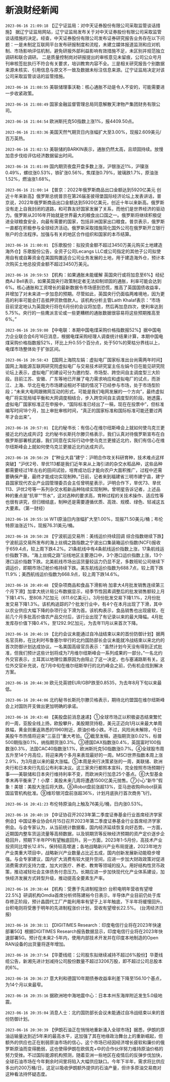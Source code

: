 # 新浪财经新闻
`2023-06-16 21:09:18` 【辽宁证监局：对中天证券股份有限公司采取监管谈话措施】 据辽宁证监局网站，辽宁证监局发布关于对中天证券股份有限公司采取监管谈话措施的决定。经查，中天证券股份有限公司发布证券研究报告业务存在以下问题：一是未制定互联网平台发布研报制度和流程，未建立媒体报道监测和应对机制、市场影响评估机制，避免研报外部利益影响有效措施不足，未区别并规范独立调研和联合调研。 二是质量控制岗对研报提出的审核意见未留痕，公司公众号月刊审核签批执行不符合有关要求，培训教育内容不全。三是相关研究报告个别数据来源未核实、引用信息与原文不一致及数据未标注信息来源。辽宁证监局决定对该公司采取监管谈话的监管措施。

`2023-06-16 21:08:55` 美联储理事沃勒：核心通胀不动是令人不安的，可能需要进一步收紧政策。

`2023-06-16 21:08:49` 国家金融监督管理总局同意解散天津物产集团财务有限公司。

`2023-06-16 21:04:54` 欧洲斯托克50指数上涨1%，报4409.50点。

`2023-06-16 21:03:36` 美国天然气期货日内涨幅扩大至3.00%，现报2.609美元/百万英热。

`2023-06-16 21:02:53` 美联储的BARKIN表示，通胀仍然太高，且顽固持续。放慢加息步伐给评估经济数据留出时间。

`2023-06-16 21:01:09` 国内期货夜盘开盘多数上涨，沪银涨近1%，沪镍涨0.49%，螺纹涨0.53%，铁矿涨0.56%，焦煤涨0.79%，玻璃跌1.7%，原油涨1.52%，燃油涨1.68%。

`2023-06-16 21:00:14` 【普京：2022年俄罗斯商品出口金额达到5920亿美元 创近十年来新高】俄罗斯总统普京在第26届圣彼得堡国际经济论坛上发表讲话，普京说，2022年俄罗斯商品出口金额达到5920亿美元，创近十年以来新高。俄罗斯没有走上自我封闭的道路，和可靠友好国家发展了关系，而他们是世界经济的驱动力。俄罗斯从2016年开始就是世界最大的粮食出口国之一。俄罗斯将继续积极促进全球粮食安全，向最有需要的国家，包括非洲国家出口粮食。普京表示，俄罗斯一直都在积极参与全球经济活动。俄罗斯采取措施简化国外公司在俄罗斯开立银行账户的合法程序。加强与有关的地区合作组织和国家的本币结算。

`2023-06-16 21:00:01` 【乐歌股份：拟投资金额不超过3450万美元购买土地建造海外仓】乐歌股份公告，全资子公司Lecangs LLC或公司指定的其他子公司拟使用自有或自筹资金在美国购置适合公司业务发展的土地，用于建造海外仓，预计本次购买土地总投资金额不超过3450万美元。

`2023-06-16 20:59:53` 【机构：如果通胀未能缓解 英国央行或将加息至6%】经纪商AJ Bell表示，如果英国央行政策制定者无法抑制顽固的通胀，利率可能会达到6%。核心通胀和工资增长的最新数据令市场感到恐慌，推高了英国国债收益率，并增加了对未来进一步加息的预期。尽管如此，英国央行仍面临两难境地，因为更高的利率可能会打击抵押贷款借款人。该机构分析主管Laith Khalaf表示：“市场目前坚定地认为英国央行将在6月份的会议将加息，然后再加息四次，使利率达到5.75%。央行的一些鹰派言论或一些更糟糕的通胀数据很容易将这些预期推高至6%。”

`2023-06-16 20:59:00` 【中电联：本期中国电煤采购价格指数报52%】据中国电力企业联合会6月16日消息，根据电煤采购经理人调查统计结果计算，本期中国电煤采购价格指数报52%，环比上升0.55个百分点，处于50%的荣枯分界线以上，电煤市场整体处于扩张区间。

`2023-06-16 20:58:43` 【国网上海院左娟：虚拟电厂国家标准出台尚需两年时间】国网上海能源互联网研究院虚拟电厂与交易技术研究室主任左娟今日在能见研究院论坛上表示，虚拟电厂的建设可分为邀约型、市场型、跨空间自主调度型三大阶段。目前江苏、安徽、广东等地已开展了电力需求响应和虚拟电厂的试点，而浙江、上海、华北在电力市场建设相对不错的情况下已经参与市场，处于市场型阶段；“未来大电网跟微网互动的形式，可能是我们电网发展的一个方向”，最终虚拟电厂将实现局域平衡和大网调度相结合，步入跨空间自主调度型的阶段。她透露，虚拟电厂国家标准正在申报中，“国际标准已经出了一稿，现在在投票中”，但标准编写时间18个月，加上审批审核时间，“真正的国家标准和国际标准可能还要过两年才会出来”。

`2023-06-16 20:57:01` 【北约秘书长：有信心在维尔纽斯峰会上就如何使乌克兰更接近北约达成共识】北约秘书长斯托尔滕贝格表示，我们认真对待俄罗斯宣布在白俄罗斯部署核武器，我们同意在实际行动中使乌克兰更接近北约，我们有信心在维尔纽斯峰会上就如何使乌克兰更接近北约达成共识。

`2023-06-16 20:56:29` 【“种业大县”建宁：沪明合作攻关科研育种，技术难点这样突破】“沪优2号、旱优113都是我们近年来从上海引进的杂交水稻品种，这些品种都需要经过1年左右的田间试验，培育成功后才能向农户大面积推广，过程中还需要确保产量，最终才能成功实现制种。”日前，记者来到福建省三明市建宁县，建宁县国家现代农业产业园管理委员会主任曾明星表示，沪明合作下，旱优73、旱优113、沪优2号等一系列杂交水稻新品种陆续实现制种。曾明星告诉记者，上述品种的重点是“抗旱”“节水”，这对选种的要求高，育种过程的关技术操作、适应性等也很有讲究，但归根结底，制种还是需要遵循优质、高效、规模、绿色、轻减这五大要素。（第一财经）

`2023-06-16 20:55:16` WTI原油日内涨幅扩大至1.00%，现报71.50美元/桶；布伦特原油涨近1%，现报76.31美元/桶。

`2023-06-16 20:50:28` 【宁波航运交易所：美线运价持续回调 综合指数继续下跌】宁波航运交易所发布的海上丝绸之路指数之宁波出口集装箱运价指数(NCFI)报收于659.4点，较上周下跌4.2%。21条航线中有4条航线运价指数上涨，17条航线运价指数下跌。“海上丝绸之路”沿线地区主要港口中，3个港口运价指数上涨，13个港口运价指数下跌。北美航线市场出运货量较运力仍显不足，多数班轮公司继续下调运价，即期市场订舱价格持续下跌。美东航线运价指数为688.7点，较上周下跌11.9%；美西航线运价指数为668.9点，较上周下跌14.6%。

`2023-06-16 20:49:48` 【受杂项商品和食品下滑影响 加拿大4月批发销售连续第三个月下滑】加拿大统计局公布数据显示，经季节性因素调整后的批发销售额较上月下降1.4%，至808.7亿加元（611.6亿美元）。3月份批发交易下降1.1%，2月份批发交易下降1.3%。该机构追踪的7个批发行业中，有4个在本月出现了下滑，其中以农业供应大幅下降的杂项行业下滑为首。该机构表示，食品销售也出现疲软，在前几个月多批高价值农产品交付后，该行业出现了有记录以来的最大降幅。4月批发库存价值下降0.4%，至1292.9亿加元，为去年11月以来首次下降。

`2023-06-16 20:46:19` 【北约会议未能通过自冷战结束以来的首份防御计划】据两名官员称，在比利时布鲁塞尔举行的北约国防部长会议未能就冷战结束以来北约的首次防御计划达成协议。一名美国高级官员表示：“虽然计划今天没有得到正式批准，但我们预计这些计划将成为7月维尔纽斯峰会一系列成果的一部分。”一名北约外交官表示，土耳其以地理位置原因为由阻止了这一决定，也与塞浦路斯有关。这位外交官补充说，在7月中旬在维尔纽斯举行的北约峰会之前，仍有机会找到解决方案。

`2023-06-16 20:44:30` 欧元兑英镑EUR/GBP跌至0.8535，为去年8月下旬以来最低。

`2023-06-16 20:44:06` 北约秘书长斯托尔滕贝格表示，期待北约盟国在维尔纽斯峰会上对国防开支做出更加明确的承诺。

`2023-06-16 20:43:48` 【美股盘前消息速递】①全球市场正以积极姿态结束繁忙的一周，亚股全线上扬，欧股攀升，美股期货持稳，美元正迈向1月以来最大单周跌幅，黄金则重返熟悉的1960附近，原油价格小跌。不过，风险尚未解除，今日美股牛市热情将迎来“三巫日”重大考验。②截至发稿，道指期货涨0.02%，标普500期指涨0.1%，纳指期货涨0.3%。③德国DAX指数涨0.4%，英国富时100指数涨0.3%，法国CAC40指数涨1.1%，欧洲斯托克50指数涨0.7%。④全球股市周五升至14个月高位，将迎来两个多月来表现最好的一周。MSCI世界指数本周上涨2.9%，为3月底以来的最大涨幅。⑤本周是央行决策紧张的一周，美联储、欧洲央行和日本央行先后公布利率决议。这三家央行都照本宣科，完全按照市场预期行事——美联储和日本央行维持利率不变，而欧洲央行加息25个基点。⑥大型基金季末再平衡来了！小摩：美股未来几周将遭遇1500亿美元抛售。⑦小心“新牛”假象！美银：美股大涨后将大跌。⑧iRobot盘前涨超13%，亚马逊收购iRobot获英国监管机构批准。⑨维珍银河盘前涨超36%，计划月底执行首次商务飞行。

`2023-06-16 20:41:23` 布伦特原油向上触及76美元/桶，日内涨0.53%。

`2023-06-16 20:40:19` 【中证协召开2023年第二季度证券基金行业首席经济学家例会】中国证券业协会6月15日召开2023年第二季度证券基金行业首席经济学家例会。与会专家认为，从当前统计数据看，国内经济延续恢复向好态势。一方面，近期国内整车货运流量等高频数据，以及铜期货等反映经济预期的资产定价逐步企稳回升，预期下半年PPI有望触底回升。另一方面，2023年1-5月份，高技术产业投资同比增长12.8%，保持较高增速；各地战略新兴产业布局提速，2023年地方产业类重大项目中，战略新兴产业数量占比近五成，国内创新发展新动能稳步增强。与会专家建议，国内扩大消费有较大提升空间，应进一步加大财政政策对促进消费需求的支持力度，加大对医疗、养老、教育等领域的投入。用好结构性货币政策，推动减轻社会主体债务付息压力。长期应进一步加快现代化产业体系建设，加快经济发展方式转型升级，推动提高全要素生产率。

`2023-06-16 20:38:44` 【机构：受惠于先进制程涨价 台积电明年营收有望增22.5%】研调机构Omdia首席分析师陈建裕今日表示，半导体产业目前仍处于库存修正阶段，预计晶圆代工厂产能利用率有望于上半年触底，下半年将缓慢回升。台积电则将受惠于明年的先进制程涨价计划，营收有望增长22.5%。 (台湾经济日报)

`2023-06-16 20:38:11` 【DIGITIMES Research：印度电信行业将在2023年快速部署5G】根据DIGITIMES Research报告数据显示，印度电信行业将在2023年快速部署5G。预计在未来2-5年内，使用内部技术开发并在印度本地制造的Open RAN设备的出货量将逐年增加。

`2023-06-16 20:37:54` 【华菱线缆：公司股东拟继续减持不超过6%股份】华菱线缆公告，新湘先进计划减持公司股份数量不超过3206万股，即不超过公司总股本的6%。

`2023-06-16 20:36:27` 意大利和德国10年期债券收益率利差下降至156.10个基点，为14个月以来最窄。

`2023-06-16 20:35:16` 据欧洲地中海地震中心：日本本州东海岸附近发生5.0级地震。

`2023-06-16 20:35:04` 消息人士：北约国防部长会议未能通过自冷战结束以来的首份防御计划。

`2023-06-16 20:30:39` 【伊朗石油正在悄悄地重新涌入全球市场】据悉，伊朗的原油运输量达到近5年来的最高水平，这加强了其在地缘政治舞台上的重新崛起，但额外的供应也正在削弱原油市场的信心，这个市场已经因经济增长疲软和廉价的俄罗斯原油而变得脆弱，这也使得伊朗在欧佩克+中的合作伙伴努力维持原油价格的努力受挫。不过国际能源机构预测，随着亚洲一些地区在疫情后的反弹步伐加快，全球石油市场在今年剩余时间里将陷入大幅供应缺口。今年下半年，需求将比供应多出约200万桶/日，这足以吸收伊朗额外提供的石油产量，但许多原油交易商对这种看法持怀疑态度。

